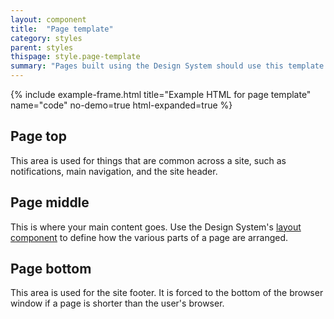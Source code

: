 ```yaml
---
layout: component
title:  "Page template"
category: styles
parent: styles
thispage: style.page-template
summary: "Pages built using the Design System should use this template as a starting point."
---
```


{% include example-frame.html title="Example HTML for page template" name="code" no-demo=true html-expanded=true  %}

## Page top

This area is used for things that are common across a site, such as notifications, main navigation, and the site header.

## Page middle

This is where your main content goes. Use the Design System's [layout component](/styles/layout/) to define how the various parts of a page are arranged.

## Page bottom

This area is used for the site footer. It is forced to the bottom of the browser window if a page is shorter than the user's browser.
